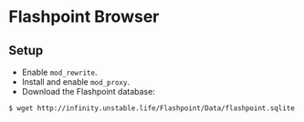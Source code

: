 # Flashpoint Browser

## Setup

* Enable `mod_rewrite`.
* Install and enable `mod_proxy`.
* Download the Flashpoint database:

`$ wget http://infinity.unstable.life/Flashpoint/Data/flashpoint.sqlite`
